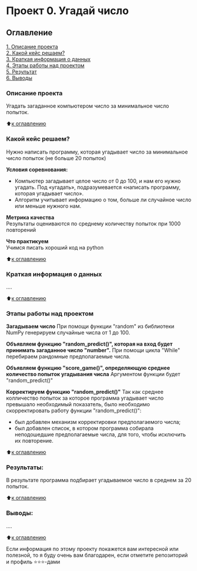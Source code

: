 # Проект 0. Угадай число

## Оглавление  
[1. Описание проекта](https://github.com/avsurkov/sf_dst/blob/main/Project_0.2/README.md#Описание-проекта)  
[2. Какой кейс решаем?](https://github.com/avsurkov/sf_dst/blob/main/Project_0.2/README.md#Какой-кейс-решаем)  
[3. Краткая информация о данных](https://github.com/avsurkov/sf_dst/blob/main/Project_0.2/README.md#Краткая-информация-о-данных)  
[4. Этапы работы над проектом](https://github.com/avsurkov/sf_dst/blob/main/Project_0.2/README.md#Этапы-работы-над-проектом)  
[5. Результат](https://github.com/avsurkov/sf_dst/blob/main/Project_0.2/README.md#Результат)    
[6. Выводы](https://github.com/avsurkov/sf_dst/blob/main/Project_0.2/README.md#Выводы) 

### Описание проекта    
Угадать загаданное компьютером число за минимальное число попыток.

:arrow_up:[к оглавлению](https://github.com/avsurkov/sf_dst/blob/main/Project_0.2/README.md#Оглавление)


### Какой кейс решаем?    
Нужно написать программу, которая угадывает число за минимальное число попыток (не больше 20 попыток)

**Условия соревнования:**  
- Компьютер загадывает целое число от 0 до 100, и нам его нужно угадать. Под «угадать», подразумевается «написать программу, которая угадывает число».
- Алгоритм учитывает информацию о том, больше ли случайное число или меньше нужного нам.

**Метрика качества**     
Результаты оцениваются по среднему количеству попыток при 1000 повторений

**Что практикуем**     
Учимся писать хороший код на python

:arrow_up:[к оглавлению](https://github.com/avsurkov/sf_dst/blob/main/Project_0.2/README.md#Оглавление)

### Краткая информация о данных
....
  
:arrow_up:[к оглавлению](https://github.com/avsurkov/sf_dst/blob/main/Project_0.2/README.md#Оглавление)


### Этапы работы над проектом  

**Загадываем число**
При помощи функции "random" из библиотеки NumPy генерируем случайные числа от 1 до 100.

**Объявляем функцию "random_predict()", которая на вход будет принимать загаданное число "number".**
При помощи цикла "While" перебираем рандомные предполагаемые числа.

**Объявляем функцию "score_game()", определяющую среднее количество попыток угадывания числа**
Аргументом функции будет "random_predict()"

**Корректируем функцию "random_predict()"**
Так как среднее колличество попыток за которое программа угадывает число превышало необходимый показатель, было необходимо скорректировать работу функции "random_predict()":
- был добавлен механизм корректировки предполагаемого числа;
- был добавлен список, в котором программа собирала неподошедшие предполагаемые числа, для того, чтобы исключить их повторение.

:arrow_up:[к оглавлению](https://github.com/avsurkov/sf_dst/blob/main/Project_0.2/README.md#Оглавление)


### Результаты:  
В результате программа подбирает угадываемое число в среднем за 20 попыток.

:arrow_up:[к оглавлению](https://github.com/avsurkov/sf_dst/blob/main/Project_0.2/README.md#Оглавление)


### Выводы:  
....

:arrow_up:[к оглавлению](https://github.com/avsurkov/sf_dst/blob/main/Project_0.2/README.md#Оглавление)


Если информация по этому проекту покажется вам интересной или полезной, то я буду очень вам благодарен, если отметите репозиторий и профиль ⭐️⭐️⭐️-дами
